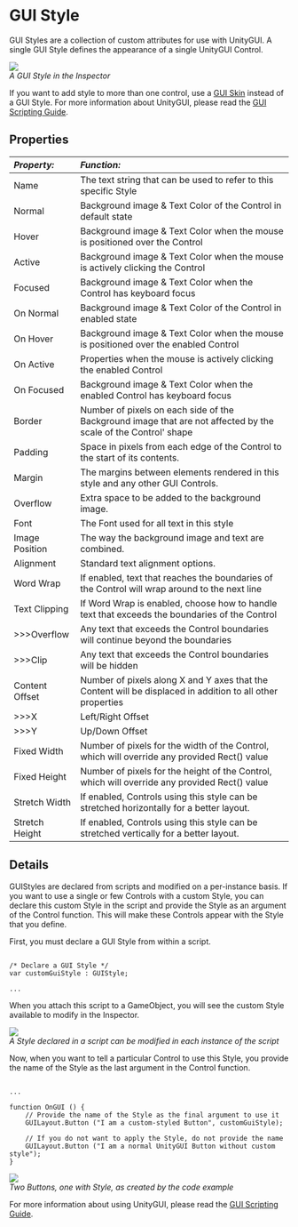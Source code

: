 GUI Style
=========


<span class=keyword>GUI Styles</span> are a collection of custom attributes for use with <span class=keyword>UnityGUI</span>.  A single GUI Style defines the appearance of a single UnityGUI <span class=keyword>Control</span>.

![](http://docwiki.hq.unity3d.com/uploads/Main/GuiStyleInspector.png)  
_A GUI Style in the <span class=keyword>Inspector</span>_

If you want to add style to more than one control, use a [GUI Skin](class-GUISkin.html) instead of a GUI Style.  For more information about UnityGUI, please read the [GUI Scripting Guide](GUIScriptingGuide.html).


Properties
----------



|**_Property:_** |**_Function:_** |
|:---|:---|
|<span class=component>Name</span> |The text string that can be used to refer to this specific Style |
|<span class=component>Normal</span> |Background image & Text Color of the Control in default state |
|<span class=component>Hover</span> |Background image & Text Color when the mouse is positioned over the Control |
|<span class=component>Active</span> |Background image & Text Color when the mouse is actively clicking the Control |
|<span class=component>Focused</span> |Background image & Text Color when the Control has keyboard focus |
|<span class=component>On Normal</span> |Background image & Text Color of the Control in enabled state |
|<span class=component>On Hover</span> |Background image & Text Color when the mouse is positioned over the enabled Control |
|<span class=component>On Active</span> |Properties when the mouse is actively clicking the enabled Control |
|<span class=component>On Focused</span> |Background image & Text Color when the enabled Control has keyboard focus |
|<span class=component>Border</span> |Number of pixels on each side of the <span class=component>Background</span> image that are not affected by the scale of the Control' shape |
|<span class=component>Padding</span> |Space in pixels from each edge of the Control to the start of its contents. |
|<span class=component>Margin</span> |The margins between elements rendered in this style and any other GUI Controls. |
|<span class=component>Overflow</span> |Extra space to be added to the background image. |
|<span class=component>Font</span> |The Font used for all text in this style |
|<span class=component>Image Position</span> |The way the background image and text are combined. |
|<span class=component>Alignment</span> |Standard text alignment options. |
|<span class=component>Word Wrap</span> |If enabled, text that reaches the boundaries of the Control will wrap around to the next line |
|<span class=component>Text Clipping</span> |If <span class=component>Word Wrap</span> is enabled, choose how to handle text that exceeds the boundaries of the Control |
|>>><span class=component>Overflow</span> |Any text that exceeds the Control boundaries will continue beyond the boundaries |
|>>><span class=component>Clip</span> |Any text that exceeds the Control boundaries will be hidden |
|<span class=component>Content Offset</span> |Number of pixels along X and Y axes that the Content will be displaced in addition to all other properties |
|>>><span class=component>X</span> |Left/Right Offset |
|>>><span class=component>Y</span> |Up/Down Offset |
|<span class=component>Fixed Width</span> |Number of pixels for the width of the Control, which will override any provided <span class=component>Rect()</span> value |
|<span class=component>Fixed Height</span> |Number of pixels for the height of the Control, which will override any provided <span class=component>Rect()</span> value |
|<span class=component>Stretch Width</span> |If enabled, Controls using this style can be stretched horizontally for a better layout. |
|<span class=component>Stretch Height</span> |If enabled, Controls using this style can be stretched vertically for a better layout. |


Details
-------


GUIStyles are declared from scripts and modified on a per-instance basis.  If you want to use a single or few Controls with a custom Style, you can declare this custom Style in the script and provide the Style as an argument of the Control function.  This will make these Controls appear with the Style that you define.

First, you must declare a GUI Style from within a script.

````

/* Declare a GUI Style */
var customGuiStyle : GUIStyle;

...

````

When you attach this script to a GameObject, you will see the custom Style available to modify in the <span class=keyword>Inspector</span>.

![](http://docwiki.hq.unity3d.com/uploads/Main/ModifyingStyleInInspector.png)  
_A Style declared in a script can be modified in each instance of the script_

Now, when you want to tell a particular Control to use this Style, you provide the name of the Style as the last argument in the Control function.

````

...

function OnGUI () {
	// Provide the name of the Style as the final argument to use it
	GUILayout.Button ("I am a custom-styled Button", customGuiStyle);

	// If you do not want to apply the Style, do not provide the name
	GUILayout.Button ("I am a normal UnityGUI Button without custom style");
}

````

![](http://docwiki.hq.unity3d.com/uploads/Main/guiStyle-TwoButtonsOneIsStyled.png)  
_Two Buttons, one with Style, as created by the code example_

For more information about using UnityGUI, please read the [GUI Scripting Guide](GUIScriptingGuide.html).
